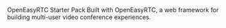 OpenEasyRTC Starter Pack
Built with OpenEasyRTC, a web framework for building multi-user video conference experiences.
